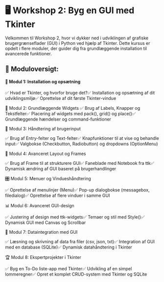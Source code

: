 # 🖥️ Workshop 2: Byg en GUI med Tkinter
Velkommen til Workshop 2, hvor vi dykker ned i udviklingen af grafiske brugergrænseflader (GUI) i Python ved hjælp af Tkinter. Dette kursus er opdelt i flere moduler, der guider dig fra grundlæggende installation til avancerede funktioner.

## 📌 Moduloversigt:
#### 🔰 Modul 1: Installation og opsætning
✅ Hvad er Tkinter, og hvorfor bruge det?✅ Installation og opsætning af dit udviklingsmiljø✅ Oprettelse af dit første Tkinter-vindue

🎨 Modul 2: Grundlæggende Widgets
✅ Brug af Labels, Knapper og Tekstfelter✅ Placering af widgets med pack(), grid() og place()✅ Grundlæggende hændelser og command-funktioner

📝 Modul 3: Håndtering af brugerinput

✅ Brug af Entry-felter og Text-felter✅ Knapfunktioner til at vise og behandle input✅ Valgbokse (Checkbutton, Radiobutton) og dropdowns (OptionMenu)

📏 Modul 4: Avanceret Layout og Frames

✅ Brug af Frame til at strukturere GUI✅ Faneblade med Notebook fra ttk✅ Dynamisk ændring af GUI baseret på brugerhandlinger

🎛️ Modul 5: Menuer og Vindueshåndtering

✅ Oprettelse af menulinjer (Menu)✅ Pop-up dialogbokse (messagebox, filedialog)✅ Oprettelse af flere vinduer i samme GUI

📊 Modul 6: Avanceret GUI-design

✅ Justering af design med ttk-widgets✅ Temaer og stil med Style()✅ Dynamisk GUI med Canvas og Scrollbar

🔗 Modul 7: Dataintegration med GUI

✅ Læsning og skrivning af data fra filer (csv, json, txt)✅ Integration af GUI med en database (SQLite)✅ Dynamisk datahåndtering i Tkinter

🏆 Modul 8: Ekspertprojekter i Tkinter

✅ Byg en To-Do liste-app med Tkinter✅ Udvikling af en simpel lommeregner✅ Opret et komplet CRUD-system med Tkinter og SQLite
